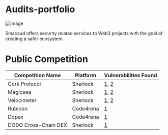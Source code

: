 # Audits-portfolio

![image](https://github.com/user-attachments/assets/0f48dd8f-1564-4a3c-8d4c-6b006751954e)

Smacaud offers security related services to Web3 projects with the goal of creating a safer ecosystem. 


# Public Competition

| Competition Name   | Platform         | Vulnerabilities Found                                      |
|--------------------|------------------|-----------------------------------------------------------|
| Cork Protocol      | Sherlock         | [1](https://github.com/sherlock-audit/2024-08-cork-protocol-judging/issues/154), [2](https://github.com/sherlock-audit/2024-08-cork-protocol-judging/issues/151) |
| Magicsea           | Sherlock         | [1](https://github.com/sherlock-audit/2024-06-magicsea-judging/issues/427), [2](https://github.com/sherlock-audit/2024-06-magicsea-judging/issues/426)         |
| Velocimeter        | Sherlock         | [1](https://github.com/sherlock-audit/2024-06-velocimeter-judging/issues/276), [2](https://github.com/sherlock-audit/2024-06-velocimeter-judging/issues/278)   
| Rubicon            | Code4rena        | [1](https://github.com/code-423n4/2023-04-rubicon-findings/issues/984) |
| Dopex              | Code4rena        | [1](https://github.com/code-423n4/2023-08-dopex-findings/issues/1844) |
| DODO Cross-Chain DEX | Sherlock         | [1](https://github.com/sherlock-audit/2025-05-dodo-cross-chain-dex-judging/issues/766) |
                                      
